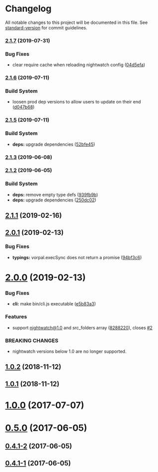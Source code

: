 # Changelog

All notable changes to this project will be documented in this file. See [standard-version](https://github.com/conventional-changelog/standard-version) for commit guidelines.

### [2.1.7](https://github.com/jahed/night-patrol/compare/v2.1.6...v2.1.7) (2019-07-31)


### Bug Fixes

* clear require cache when reloading nightwatch config ([04d5efa](https://github.com/jahed/night-patrol/commit/04d5efa))



### [2.1.6](https://github.com/jahed/night-patrol/compare/v2.1.5...v2.1.6) (2019-07-11)


### Build System

* loosen prod dep versions to allow users to update on their end ([d047b68](https://github.com/jahed/night-patrol/commit/d047b68))



### [2.1.5](https://github.com/jahed/night-patrol/compare/v2.1.4...v2.1.5) (2019-07-11)


### Build System

* **deps:** upgrade dependencies ([52bfe45](https://github.com/jahed/night-patrol/commit/52bfe45))



### [2.1.3](https://github.com/jahed/night-patrol/compare/v2.1.2...v2.1.3) (2019-06-08)



### [2.1.2](https://github.com/jahed/night-patrol/compare/v2.1.1...v2.1.2) (2019-06-05)


### Build System

* **deps:** remove empty type defs ([939fb9b](https://github.com/jahed/night-patrol/commit/939fb9b))
* **deps:** upgrade dependencies ([250dc02](https://github.com/jahed/night-patrol/commit/250dc02))



## [2.1.1](https://github.com/jahed/night-patrol/compare/v2.1.0...v2.1.1) (2019-02-16)



<a name="2.0.1"></a>
## [2.0.1](https://github.com/jahed/night-patrol/compare/v2.0.0...v2.0.1) (2019-02-13)


### Bug Fixes

* **typings:** vorpal.execSync does not return a promise ([94bf3c6](https://github.com/jahed/night-patrol/commit/94bf3c6))



<a name="2.0.0"></a>
# [2.0.0](https://github.com/jahed/night-patrol/compare/v1.0.2...v2.0.0) (2019-02-13)


### Bug Fixes

* **cli:** make bin/cli.js executable ([e5b83a3](https://github.com/jahed/night-patrol/commit/e5b83a3))


### Features

* support nightwatch@1.0 and src_folders array ([8288220](https://github.com/jahed/night-patrol/commit/8288220)), closes [#2](https://github.com/jahed/night-patrol/issues/2)


### BREAKING CHANGES

* nightwatch versions below 1.0 are no longer supported.



<a name="1.0.2"></a>
## [1.0.2](https://github.com/jahed/night-patrol/compare/v1.0.1...v1.0.2) (2018-11-12)



<a name="1.0.1"></a>
## [1.0.1](https://github.com/jahed/night-patrol/compare/v1.0.0...v1.0.1) (2018-11-12)



<a name="1.0.0"></a>
# [1.0.0](https://github.com/jahed/night-patrol/compare/v0.5.0...v1.0.0) (2017-07-07)



<a name="0.5.0"></a>
# [0.5.0](https://github.com/jahed/night-patrol/compare/v0.4.1-2...v0.5.0) (2017-06-05)



<a name="0.4.1-2"></a>
## [0.4.1-2](https://github.com/jahed/night-patrol/compare/v0.4.1-1...v0.4.1-2) (2017-06-05)



<a name="0.4.1-1"></a>
## [0.4.1-1](https://github.com/jahed/night-patrol/compare/v0.4.1-0...v0.4.1-1) (2017-06-05)
